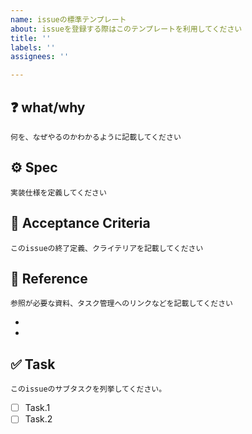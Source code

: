 ```yaml
---
name: issueの標準テンプレート
about: issueを登録する際はこのテンプレートを利用してください
title: ''
labels: ''
assignees: ''

---
```


## ❓ what/why
`何を、なぜやるのかわかるように記載してください`

## ⚙ Spec
`実装仕様を定義してください`

## 💯 Acceptance Criteria
`このissueの終了定義、クライテリアを記載してください`

## 🔗 Reference
`参照が必要な資料、タスク管理へのリンクなどを記載してください`

- 
-

## ✅ Task
`このissueのサブタスクを列挙してください。`

- [ ] Task.1
- [ ] Task.2
